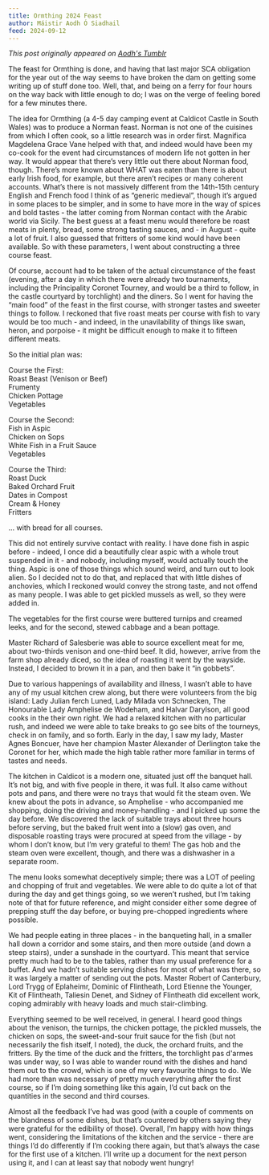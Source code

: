 ```yaml
---
title: Ormthing 2024 Feast
author: Máistir Aodh Ó Siadhail
feed: 2024-09-12
---
```


_This post originally appeared on [Aodh's Tumblr](https://thejoyofseax.tumblr.com/post/759413864238596096/ormthing-2024-feast)_

The feast for Ormthing is done, and having that last major SCA obligation for the year out of the way seems to have broken the dam on getting some writing up of stuff done too. Well, that, and being on a ferry for four hours on the way back with little enough to do; I was on the verge of feeling bored for a few minutes there.

The idea for Ormthing (a 4-5 day camping event at Caldicot Castle in South Wales) was to produce a Norman feast. Norman is not one of the cuisines from which I often cook, so a little research was in order first. Magnifica Magdelena Grace Vane helped with that, and indeed would have been my co-cook for the event had circumstances of modern life not gotten in her way. It would appear that there’s very little out there about Norman food, though. There’s more known about WHAT was eaten than there is about early Irish food, for example, but there aren’t recipes or many coherent accounts. What’s there is not massively different from the 14th-15th century English and French food I think of as “generic medieval”, though it’s argued in some places to be simpler, and in some to have more in the way of spices and bold tastes - the latter coming from Norman contact with the Arabic world via Sicily. The best guess at a feast menu would therefore be roast meats in plenty, bread, some strong tasting sauces, and - in August - quite a lot of fruit. I also guessed that fritters of some kind would have been available. So with these parameters, I went about constructing a three course feast.

Of course, account had to be taken of the actual circumstance of the feast (evening, after a day in which there were already two tournaments, including the Principality Coronet Tourney, and would be a third to follow, in the castle courtyard by torchlight) and the diners. So I went for having the “main food” of the feast in the first course, with stronger tastes and sweeter things to follow. I reckoned that five roast meats per course with fish to vary would be too much - and indeed, in the unavilability of things like swan, heron, and porpoise - it might be difficult enough to make it to fifteen different meats.

So the initial plan was:

Course the First:  
Roast Beast (Venison or Beef)  
Frumenty  
Chicken Pottage  
Vegetables  

Course the Second:  
Fish in Aspic  
Chicken on Sops  
White Fish in a Fruit Sauce  
Vegetables  

Course the Third:  
Roast Duck  
Baked Orchard Fruit  
Dates in Compost  
Cream & Honey  
Fritters

… with bread for all courses.

This did not entirely survive contact with reality. I have done fish in aspic before - indeed, I once did a beautifully clear aspic with a whole trout suspended in it - and nobody, including myself, would actually touch the thing. Aspic is one of those things which sound weird, and turn out to look alien. So I decided not to do that, and replaced that with little dishes of anchovies, which I reckoned would convey the strong taste, and not offend as many people. I was able to get pickled mussels as well, so they were added in.

The vegetables for the first course were buttered turnips and creamed leeks, and for the second, stewed cabbage and a bean pottage.

Master Richard of Salesberie was able to source excellent meat for me, about two-thirds venison and one-third beef. It did, however, arrive from the farm shop already diced, so the idea of roasting it went by the wayside. Instead, I decided to brown it in a pan, and then bake it “in gobbets”.

Due to various happenings of availability and illness, I wasn’t able to have any of my usual kitchen crew along, but there were volunteers from the big island: Lady Julian ferch Luned, Lady Milada von Schnecken, The Honourable Lady Amphelise de Wodeham, and Halvar Darylson, all good cooks in the their own right. We had a relaxed kitchen with no particular rush, and indeed we were able to take breaks to go see bits of the tourneys, check in on family, and so forth. Early in the day, I saw my lady, Master Agnes Boncuer, have her champion Master Alexander of Derlington take the Coronet for her, which made the high table rather more familiar in terms of tastes and needs.

The kitchen in Caldicot is a modern one, situated just off the banquet hall. It’s not big, and with five people in there, it was full. It also came without pots and pans, and there were no trays that would fit the steam oven. We knew about the pots in advance, so Amphelise - who accompanied me shopping, doing the driving and money-handling - and I picked up some the day before. We discovered the lack of suitable trays about three hours before serving, but the baked fruit went into a (slow) gas oven, and disposable roasting trays were procured at speed from the village - by whom I don’t know, but I’m very grateful to them! The gas hob and the steam oven were excellent, though, and there was a dishwasher in a separate room.

The menu looks somewhat deceptively simple; there was a LOT of peeling and chopping of fruit and vegetables. We were able to do quite a lot of that during the day and get things going, so we weren’t rushed, but I’m taking note of that for future reference, and might consider either some degree of prepping stuff the day before, or buying pre-chopped ingredients where possible.

We had people eating in three places - in the banqueting hall, in a smaller hall down a corridor and some stairs, and then more outside (and down a steep stairs), under a sunshade in the courtyard. This meant that service pretty much had to be to the tables, rather than my usual preference for a buffet. And we hadn’t suitable serving dishes for most of what was there, so it was largely a matter of sending out the pots. Master Robert of Canterbury, Lord Trygg of Eplaheimr, Dominic of Flintheath, Lord Etienne the Younger, Kit of Flintheath, Taliesin Denet, and Sidney of Flintheath did excellent work, coping admirably with heavy loads and much stair-climbing.

Everything seemed to be well received, in general. I heard good things about the venison, the turnips, the chicken pottage, the pickled mussels, the chicken on sops, the sweet-and-sour fruit sauce for the fish (but not necessarily the fish itself, I noted), the duck, the orchard fruits, and the fritters. By the time of the duck and the fritters, the torchlight pas d'armes was under way, so I was able to wander round with the dishes and hand them out to the crowd, which is one of my very favourite things to do. We had more than was necessary of pretty much everything after the first course, so if I’m doing something like this again, I’d cut back on the quantities in the second and third courses.

Almost all the feedback I’ve had was good (with a couple of comments on the blandness of some dishes, but that’s countered by others saying they were grateful for the edibility of those). Overall, I’m happy with how things went, considering the limitations of the kitchen and the service - there are things I’d do differently if I’m cooking there again, but that’s always the case for the first use of a kitchen. I’ll write up a document for the next person using it, and I can at least say that nobody went hungry!